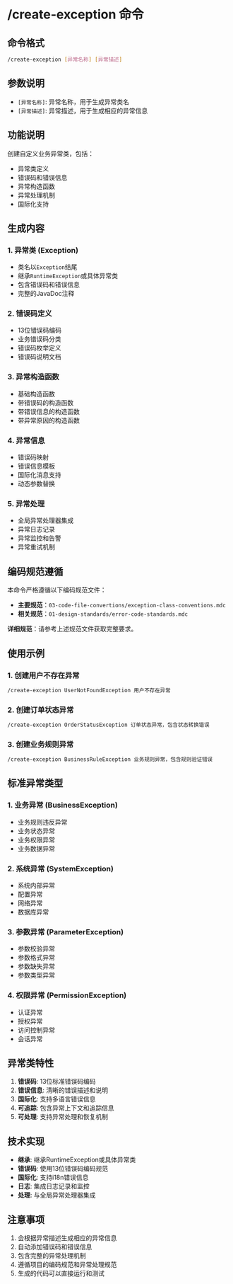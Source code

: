 # /create-exception 命令

## 命令格式
```bash
/create-exception [异常名称] [异常描述]
```

## 参数说明
- `[异常名称]`: 异常名称，用于生成异常类名
- `[异常描述]`: 异常描述，用于生成相应的异常信息

## 功能说明
创建自定义业务异常类，包括：
- 异常类定义
- 错误码和错误信息
- 异常构造函数
- 异常处理机制
- 国际化支持

## 生成内容

### 1. 异常类 (Exception)
- 类名以`Exception`结尾
- 继承`RuntimeException`或具体异常类
- 包含错误码和错误信息
- 完整的JavaDoc注释

### 2. 错误码定义
- 13位错误码编码
- 业务错误码分类
- 错误码枚举定义
- 错误码说明文档

### 3. 异常构造函数
- 基础构造函数
- 带错误码的构造函数
- 带错误信息的构造函数
- 带异常原因的构造函数

### 4. 异常信息
- 错误码映射
- 错误信息模板
- 国际化消息支持
- 动态参数替换

### 5. 异常处理
- 全局异常处理器集成
- 异常日志记录
- 异常监控和告警
- 异常重试机制

## 编码规范遵循

本命令严格遵循以下编码规范文件：
- **主要规范**：`03-code-file-convertions/exception-class-conventions.mdc`
- **相关规范**：`01-design-standards/error-code-standards.mdc`

**详细规范**：请参考上述规范文件获取完整要求。

## 使用示例

### 1. 创建用户不存在异常
```bash
/create-exception UserNotFoundException 用户不存在异常
```

### 2. 创建订单状态异常
```bash
/create-exception OrderStatusException 订单状态异常，包含状态转换错误
```

### 3. 创建业务规则异常
```bash
/create-exception BusinessRuleException 业务规则异常，包含规则验证错误
```

## 标准异常类型

### 1. 业务异常 (BusinessException)
- 业务规则违反异常
- 业务状态异常
- 业务权限异常
- 业务数据异常

### 2. 系统异常 (SystemException)
- 系统内部异常
- 配置异常
- 网络异常
- 数据库异常

### 3. 参数异常 (ParameterException)
- 参数校验异常
- 参数格式异常
- 参数缺失异常
- 参数类型异常

### 4. 权限异常 (PermissionException)
- 认证异常
- 授权异常
- 访问控制异常
- 会话异常

## 异常类特性
1. **错误码**: 13位标准错误码编码
2. **错误信息**: 清晰的错误描述和说明
3. **国际化**: 支持多语言错误信息
4. **可追踪**: 包含异常上下文和追踪信息
5. **可处理**: 支持异常处理和恢复机制

## 技术实现
- **继承**: 继承RuntimeException或具体异常类
- **错误码**: 使用13位错误码编码规范
- **国际化**: 支持i18n错误信息
- **日志**: 集成日志记录和监控
- **处理**: 与全局异常处理器集成

## 注意事项
1. 会根据异常描述生成相应的异常信息
2. 自动添加错误码和错误信息
3. 包含完整的异常处理机制
4. 遵循项目的编码规范和异常处理规范
5. 生成的代码可以直接运行和测试
